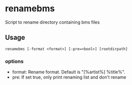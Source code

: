 # renamebms
Script to rename directory containing bms files

## Usage
```
renamebms [-format <format>] [-pre=<bool>] [rootdirpath]
```
### options
- format: Rename format. Default is "[%artist%] %title%".
- pre: If set true, only print renaming list and don't rename
